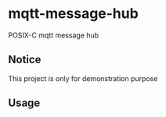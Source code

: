 # mqtt-message-hub

POSIX-C mqtt message hub 

## Notice

This project is only for demonstration purpose

## Usage
